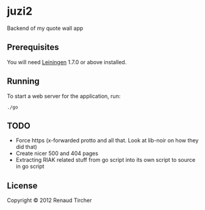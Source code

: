 # juzi2

Backend of my quote wall app

## Prerequisites

You will need [Leiningen][1] 1.7.0 or above installed.

[1]: https://github.com/technomancy/leiningen

## Running

To start a web server for the application, run:

    ./go

## TODO

* Force https (x-forwarded protto and all that.  Look at lib-noir on how they did that)
* Create nicer 500 and 404 pages
* Extracting RIAK related stuff from go script into its own script to source in go script

## License

Copyright © 2012 Renaud Tircher
